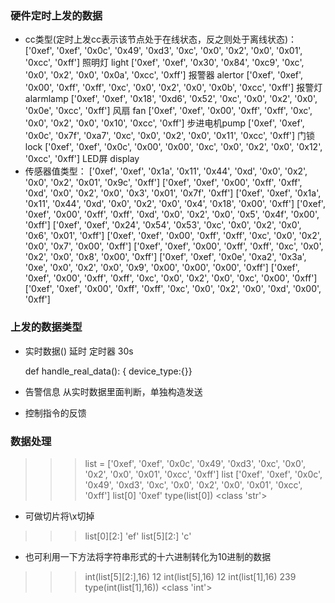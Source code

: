 ### 硬件定时上发的数据
- cc类型(定时上发cc表示该节点处于在线状态，反之则处于离线状态)：
['0xef', '0xef', '0x0c', '0x49', '0xd3', '0xc', '0x0', '0x2', '0x0', '0x01', '0xcc', '0xff'] 照明灯 light
['0xef', '0xef', '0x30', '0x84', '0xc9', '0xc', '0x0', '0x2', '0x0', '0x0a', '0xcc', '0xff'] 报警器 alertor
['0xef', '0xef', '0x00', '0xff', '0xff', '0xc', '0x0', '0x2', '0x0', '0x0b', '0xcc', '0xff'] 报警灯 alarmlamp
['0xef', '0xef', '0x18', '0xd6', '0x52', '0xc', '0x0', '0x2', '0x0', '0x0e', '0xcc', '0xff'] 风扇   fan
['0xef', '0xef', '0x00', '0xff', '0xff', '0xc', '0x0', '0x2', '0x0', '0x10', '0xcc', '0xff'] 步进电机pump
['0xef', '0xef', '0x0c', '0x7f', '0xa7', '0xc', '0x0', '0x2', '0x0', '0x11', '0xcc', '0xff'] 门锁   lock
['0xef', '0xef', '0x0c', '0x00', '0x00', '0xc', '0x0', '0x2', '0x0', '0x12', '0xcc', '0xff'] LED屏  display
- 传感器值类型：
['0xef', '0xef', '0x1a', '0x11', '0x44', '0xd', '0x0', '0x2', '0x0', '0x2', '0x01', '0x9c', '0xff']
['0xef', '0xef', '0x00', '0xff', '0xff', '0xd', '0x0', '0x2', '0x0', '0x3', '0x01', '0x7f', '0xff']
['0xef', '0xef', '0x1a', '0x11', '0x44', '0xd', '0x0', '0x2', '0x0', '0x4', '0x18', '0x00', '0xff']
['0xef', '0xef', '0x00', '0xff', '0xff', '0xd', '0x0', '0x2', '0x0', '0x5', '0x4f', '0x00', '0xff']
['0xef', '0xef', '0x24', '0x54', '0x53', '0xc', '0x0', '0x2', '0x0', '0x6', '0x01', '0xff']
['0xef', '0xef', '0x00', '0xff', '0xff', '0xc', '0x0', '0x2', '0x0', '0x7', '0x00', '0xff']
['0xef', '0xef', '0x00', '0xff', '0xff', '0xc', '0x0', '0x2', '0x0', '0x8', '0x00', '0xff']
['0xef', '0xef', '0x0e', '0xa2', '0x3a', '0xe', '0x0', '0x2', '0x0', '0x9', '0x00', '0x00', '0x00', '0xff']
['0xef', '0xef', '0x00', '0xff', '0xff', '0xc', '0x0', '0x2', '0x0', '0xc', '0x00', '0xff']
['0xef', '0xef', '0x00', '0xff', '0xff', '0xc', '0x0', '0x2', '0x0', '0xd', '0x00', '0xff']

### 上发的数据类型
- 实时数据()
  延时 定时器  30s

  def handle_real_data():
    { device_type:{}}

- 告警信息
  从实时数据里面判断，单独构造发送


- 控制指令的反馈


### 数据处理
>>> list = ['0xef', '0xef', '0x0c', '0x49', '0xd3', '0xc', '0x0', '0x2', '0x0', '0x01', '0xcc', '0xff']
>>> list
['0xef', '0xef', '0x0c', '0x49', '0xd3', '0xc', '0x0', '0x2', '0x0', '0x01', '0xcc', '0xff']
>>> list[0]
'0xef'
>>> type(list[0])
<class 'str'>

- 可做切片将\x切掉
>>> list[0][2:]
'ef'
>>> list[5][2:]
'c'

- 也可利用一下方法将字符串形式的十六进制转化为10进制的数据
>>> int(list[5][2:],16)
12
>>> int(list[5],16)
12
>>> int(list[1],16)
239
>>> type(int(list[1],16))
<class 'int'>